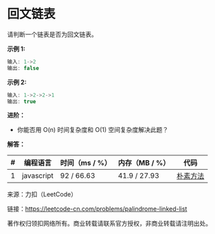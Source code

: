 # 回文链表

请判断一个链表是否为回文链表。

**示例 1:**

``` javascript
输入: 1->2
输出: false
```

**示例 2:**

``` javascript
输入: 1->2->2->1
输出: true
```

**进阶：**

- 你能否用 O(n) 时间复杂度和 O(1) 空间复杂度解决此题？

**解答：**

**#**|**编程语言**|**时间（ms / %）**|**内存（MB / %）**|**代码**
--|--|--|--|--
1|javascript|92 / 66.63|41.9 / 27.93|[朴素方法](./javascript/ac_v1.js)

来源：力扣（LeetCode）

链接：https://leetcode-cn.com/problems/palindrome-linked-list

著作权归领扣网络所有。商业转载请联系官方授权，非商业转载请注明出处。
